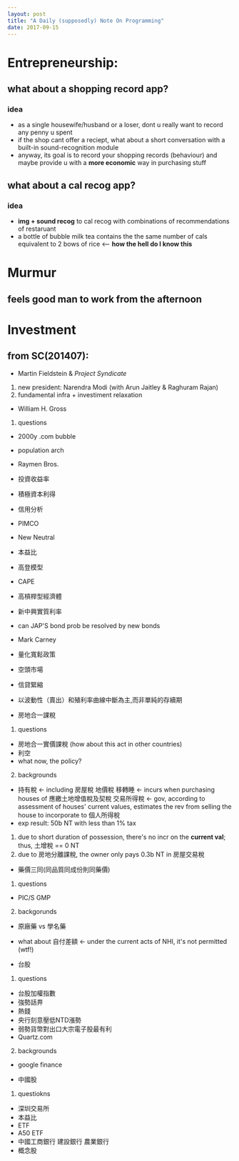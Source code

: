 ```yaml
---
layout: post
title: "A Daily (supposedly) Note On Programming"
date: 2017-09-15
---
```


# Entrepreneurship:
## what about a __shopping record__ app?
### idea
- as a single housewife/husband or a loser, dont u really want to record any penny u spent
- if the shop cant offer a reciept, what about a short conversation with a built-in sound-recognition module
- anyway, its goal is to record your shopping records (behaviour) and maybe provide u with a __more economic__ way in purchasing stuff
## what about a __cal recog__ app?
### idea
- __img + sound recog__ to cal recog with combinations of recommendations of restaruant
- a bottle of bubble milk tea contains the the same number of cals equivalent to 2 bows of rice <-- __how the hell do I know this__

# Murmur
## feels good man to work from the afternoon 

# Investment
## from __SC(201407)__:
- Martin Fieldstein & *Project Syndicate*
1. new president: Narendra Modi (with Arun Jaitley & Raghuram Rajan)
2. fundamental infra + investiment relaxation

- William H. Gross
1. questions
- 2000y .com bubble
- population arch
- Raymen Bros.
- 投資收益率
- 積極資本利得
- 信用分析
- PIMCO
- New Neutral
- 本益比
- 高登模型
- CAPE
- 高槓桿型經濟體
- 新中興實質利率
- can JAP'S bond prob be resolved by new bonds
- Mark Carney
- 量化寬鬆政策
- 空頭市場
- 信貸緊縮
- 以波動性（賣出）和殖利率曲線中斷為主,而非單純的存續期

- 房地合一課稅
1. questions
- 房地合一實價課稅 (how about this act in other countries)
- 利空
- what now, the policy?
2. backgrounds
- 持有稅 <- including 房屋稅 地價稅
  移轉睡 <- incurs when purchasing houses of 應繳土地增值稅及契稅
  交易所得稅 <- gov, according to assessment of houses' current values, estimates the rev from selling the house to incorporate to 個人所得稅
- exp result: 50b NT with less than 1% tax
1. due to short duration of possession, there's no incr on the __current val__; thus, 土增稅 == 0 NT
2. due to 房地分離課稅, the owner only pays 0.3b NT in 房屋交易稅

- 藥價三同(同品質同成份則同藥價)
1. questions
- PIC/S GMP
2. backgorunds
- 原廠藥 vs 學名藥
- what about 自付差額 <- under the current acts of NHI, it's not permitted (wtf!)

- 台股
1. questions
- 台股加權指數
- 強勢話畀
- 熱錢
- 央行刻意壓低NTD漲勢
- 弱勢貨幣對出口大宗電子股最有利
- Quartz.com
2. backgrounds
- google finance

- 中國股
1. questiokns
- 深圳交易所
- 本益比
- ETF
- A50 ETF
- 中國工商銀行 建設銀行 農業銀行
- 概念股
